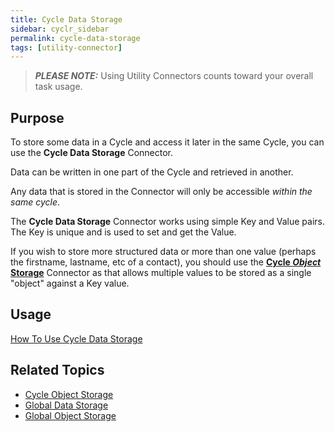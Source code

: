 ```yaml
---
title: Cycle Data Storage
sidebar: cyclr_sidebar
permalink: cycle-data-storage
tags: [utility-connector]
---
```


> **_PLEASE NOTE:_** Using Utility Connectors counts toward your overall task usage.

## Purpose

To store some data in a Cycle and access it later in the same Cycle, you can use the **Cycle Data Storage** Connector.

Data can be written in one part of the Cycle and retrieved in another.

Any data that is stored in the Connector will only be accessible _within the same cycle_.

The **Cycle Data Storage** Connector works using simple Key and Value pairs.  The Key is unique and is used to set and get the Value.

If you wish to store more structured data or more than one value (perhaps the firstname, lastname, etc of a contact), you should use the **[Cycle *Object* Storage](./cycle-object-storage)** Connector as that allows multiple values to be stored as a single "object" against a Key value.

## Usage

[How To Use Cycle Data Storage](./data-storage-usage) 

## Related Topics

* [Cycle Object Storage](./cycle-object-storage)
* [Global Data Storage](./global-data-storage)
* [Global Object Storage](./global-object-storage)
